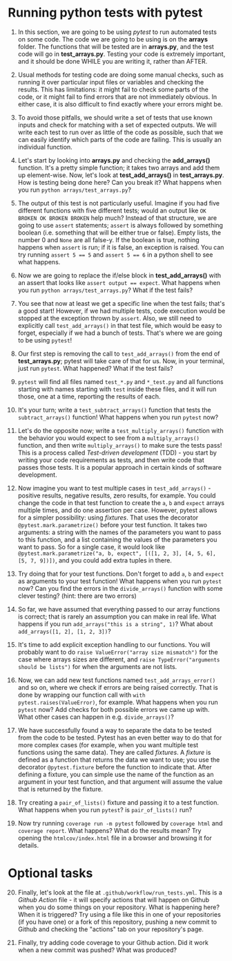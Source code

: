 # Running python tests with pytest

1.  In this section, we are going to be using _pytest_ to run automated tests on some code. The code we are going to be using is on the **arrays** folder. The functions that will be tested are in **arrays.py**, and the test code will go in **test_arrays.py**. Testing your code is extremely important, and it should be done WHILE you are writing it, rather than AFTER. 

2. Usual methods for testing code are doing some manual checks, such as running it over particular input files or variables and checking the results. This has limitations: it might fail to check some parts of the code, or it might fail to find errors that are not immediately obvious. In either case, it is also difficult to find exactly where your errors might be. 

3. To avoid those pitfalls, we should write a set of tests that use known inputs and check for matching with a set of expected outputs. We will write each test to run over as little of the code as possible, such that we can easily identify which parts of the code are failing. This is usually an individual function.

4. Let's start by looking into **arrays.py** and checking the **add_arrays()** function. It's a pretty simple function; it takes two arrays and add them up element-wise. Now, let's look at **test_add_arrays()** in **test_arrays.py**. How is testing being done here? Can you break it? What happens when you run `python arrays/test_arrays.py`?

5. The output of this test is not particularly useful. Imagine if you had five different functions with five different tests; would an output like `OK BROKEN OK BROKEN BROKEN` help much? Instead of that structure, we are going to use `assert` statements; `assert` is always followed by something boolean (i.e. something that will be either true or false). Empty lists, the number 0 and `None` are all false-y. If the boolean is true, nothing happens when `assert` is run; if it is false, an exception is raised. You can try running `assert 5 == 5` and `assert 5 == 6` in a python shell to see what happens. 

6. Now we are going to replace the if/else block in **test_add_arrays()** with an assert that looks like `assert output == expect`. What happens when you run `python arrays/test_arrays.py`? What if the test fails?

7. You see that now at least we get a specific line when the test fails; that's a good start! However, if we had multiple tests, code execution would be stopped at the exception thrown by `assert`. Also, we still need to explicitly call `test_add_arrays()` in that test file, which would be easy to forget, especially if we had a bunch of tests. That's where we are going to be using `pytest`!

8. Our first step is removing the call to `test_add_arrays()` from the end of **test_arrays.py**; pytest will take care of that for us. Now, in your terminal, just run `pytest`. What happened? What if the test fails?

9. `pytest` will find all files named `test_*.py` and `*_test.py` and all functions starting with names starting with `test` inside these files, and it will run those, one at a time, reporting the results of each. 

10. It's your turn; write a `test_subtract_arrays()` function that tests the `subtract_arrays()` function! What happens when you run `pytest` now?

11. Let's do the opposite now; write a `test_multiply_arrays()` function with the behavior you would expect to see from a `multiply_arrays()` function, and then write `multiply_arrays()` to make sure the tests pass! This is a process called _Test-driven development_ (TDD) - you start by writing your code requirements as tests, and then write code that passes those tests. It is a popular approach in certain kinds of software development.

12. Now imagine you want to test multiple cases in `test_add_arrays()` - positive results, negative results, zero results, for example. You could change the code in that test function to create the `a`, `b` and `expect` arrays multiple times, and do one assertion per case. However, pytest allows for a simpler possibility: using _fixtures_. That uses the decorator `@pytest.mark.parametrize()` before your test function. It takes two arguments: a string with the names of the parameters you want to pass to this function, and a list containing the values of the parameters you want to pass. So for a single case, it would look like `@pytest.mark.parametrize("a, b, expect", [([1, 2, 3], [4, 5, 6], [5, 7, 9])])`, and you could add extra tuples in there.

13. Try doing that for your test functions. Don't forget to add `a`, `b` and `expect` as arguments to your test function! What happens when you run `pytest` now? Can you find the errors in the `divide_arrays()` function with some clever testing? (hint: there are two errors)

14. So far, we have assumed that everything passed to our array functions is correct; that is rarely an assumption you can make in real life. What happens if you run `add_arrays("this is a string", 1)`? What about `add_arrays([1, 2], [1, 2, 3])`? 

15. It's time to add explicit exception handling to our functions. You will probably want to do `raise ValueError("array size mismatch")` for the case where arrays sizes are different, and `raise TypeError("arguments should be lists")` for when the arguments are not lists. 

16. Now, we can add new test functions named `test_add_arrays_error()` and so on, where we check if errors are being raised correctly. That is done by wrapping our function call with `with pytest.raises(ValueError)`, for example. What happens when you run `pytest` now? Add checks for both possible errors we came up with. What other cases can happen in e.g. `divide_arrays()`?

17. We have successfully found a way to separate the data to be tested from the code to be tested. Pytest has an even better way to do that for more complex cases (for example, when you want multiple test functions using the same data). They are called _fixtures_. A _fixture_ is defined as a function that returns the data we want to use; you use the decorator `@pytest.fixture` before the function to indicate that. After defining a fixture, you can simple use the name of the function as an argument in your test function, and that argument will assume the value that is returned by the fixture. 

18. Try creating a `pair_of_lists()` fixture and passing it to a test function. What happens when you run `pytest`? is `pair_of_lists()` run?

19. Now try running `coverage run -m pytest` followed by `coverage html` and `coverage report`. What happens? What do the results mean? Try opening the `htmlcov/index.html` file in a browser and browsing it for details.

# Optional tasks
20. Finally, let's look at the file at `.github/workflow/run_tests.yml`. This is a _Github Action_ file - it will specify actions that will happen on Github when you do some things on your repository. What is happening here? When it is triggered? Try using a file like this in one of your repositories (if you have one) or a fork of this repository, pushing a new commit to Github and checking the "actions" tab on your repository's page. 

21. Finally, try adding code coverage to your Github action. Did it work when a new commit was pushed? What was produced? 
